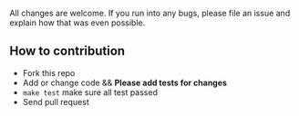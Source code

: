 All changes are welcome. If you run into any bugs, please file an issue and explain how that was even possible.

## How to contribution
- Fork this repo
- Add or change code && **Please add tests for changes**
- `make test` make sure all test passed
- Send pull request

